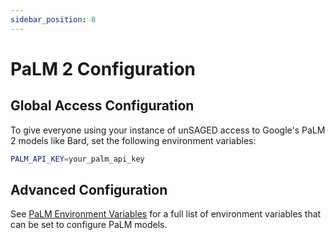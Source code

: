 ```yaml
---
sidebar_position: 8
---
```


# PaLM 2 Configuration

## Global Access Configuration

To give everyone using your instance of unSAGED access to Google's PaLM 2 models like Bard, set the following environment variables:

```sh title="apps/unsaged/.env.local"
PALM_API_KEY=your_palm_api_key
```

## Advanced Configuration

See [PaLM Environment Variables](/docs/model-providers/palm#environment-variables) for a full list of environment variables that can be set to configure PaLM models.
